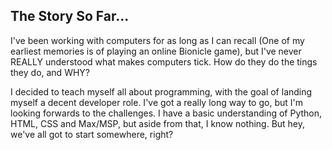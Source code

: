 ## The Story So Far...

I've been working with computers for as long as I can recall (One of my earliest memories is of playing an online Bionicle game), but I've never REALLY understood what makes computers tick. How do they do the tings they do, and WHY?

I decided to teach myself all about programming, with the goal of landing myself a decent developer role. I've got a really long way to go, but I'm looking forwards to the challenges. I have a basic understanding of Python, HTML, CSS and Max/MSP, but aside from that, I know nothing. But hey, we've all got to start somewhere, right? 

